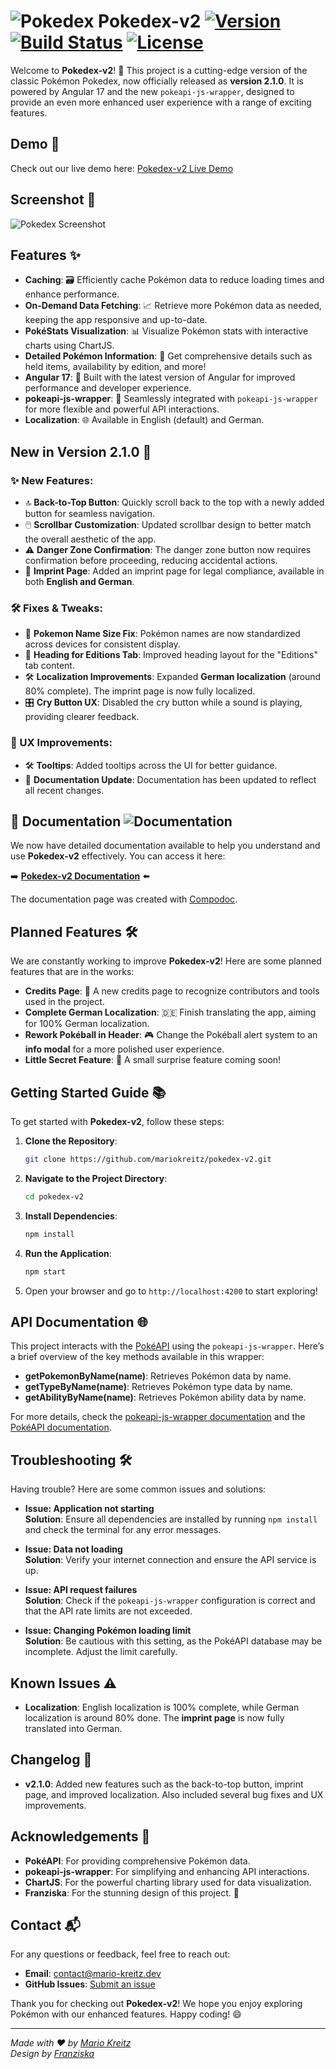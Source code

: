 # ![Pokedex](https://raw.githubusercontent.com/PokeAPI/sprites/master/sprites/items/master-ball.png) Pokedex-v2 [![Version](https://img.shields.io/github/v/release/mariokreitz/pokedex-v2.svg)](https://github.com/mariokreitz/pokedex-v2/releases) [![Build Status](https://github.com/mariokreitz/pokedex-v2/actions/workflows/main.yml/badge.svg)](https://github.com/mariokreitz/pokedex-v2/actions/workflows/main.yml) [![License](https://img.shields.io/github/license/mariokreitz/pokedex-v2.svg)](LICENSE)

Welcome to **Pokedex-v2**! 🎉 This project is a cutting-edge version of the classic Pokémon Pokedex, now officially released as **version 2.1.0**. It is powered by Angular 17 and the new `pokeapi-js-wrapper`, designed to provide an even more enhanced user experience with a range of exciting features.

## Demo 🎥

Check out our live demo here: [Pokedex-v2 Live Demo](https://pokedex.mario-kreitz.dev/)

## Screenshot 📸

![Pokedex Screenshot](https://raw.githubusercontent.com/mariokreitz/pokedex-v2/refs/heads/main/src/assets/screenshot.png)

## Features ✨

- **Caching**: 🗃️ Efficiently cache Pokémon data to reduce loading times and enhance performance.
- **On-Demand Data Fetching**: 📈 Retrieve more Pokémon data as needed, keeping the app responsive and up-to-date.
- **PokéStats Visualization**: 📊 Visualize Pokémon stats with interactive charts using ChartJS.
- **Detailed Pokémon Information**: 📜 Get comprehensive details such as held items, availability by edition, and more!
- **Angular 17**: 🚀 Built with the latest version of Angular for improved performance and developer experience.
- **pokeapi-js-wrapper**: 🔌 Seamlessly integrated with `pokeapi-js-wrapper` for more flexible and powerful API interactions.
- **Localization**: 🌐 Available in English (default) and German.

## New in Version 2.1.0 🚀

### ✨ New Features:

- 🔝 **Back-to-Top Button**: Quickly scroll back to the top with a newly added button for seamless navigation.
- 🖱️ **Scrollbar Customization**: Updated scrollbar design to better match the overall aesthetic of the app.
- ⚠️ **Danger Zone Confirmation**: The danger zone button now requires confirmation before proceeding, reducing accidental actions.
- 🧭 **Imprint Page**: Added an imprint page for legal compliance, available in both **English and German**.

### 🛠️ Fixes & Tweaks:

- 📝 **Pokemon Name Size Fix**: Pokémon names are now standardized across devices for consistent display.
- 📝 **Heading for Editions Tab**: Improved heading layout for the "Editions" tab content.
- 🛠️ **Localization Improvements**: Expanded **German localization** (around 80% complete). The imprint page is now fully localized.
- 🎛️ **Cry Button UX**: Disabled the cry button while a sound is playing, providing clearer feedback.

### 🎨 UX Improvements:

- 🛠️ **Tooltips**: Added tooltips across the UI for better guidance.
- 📝 **Documentation Update**: Documentation has been updated to reflect all recent changes.

## 📖 **Documentation** ![Documentation](https://img.shields.io/badge/Documentation-100%25-brightgreen)

We now have detailed documentation available to help you understand and use **Pokedex-v2** effectively. You can access it here:

➡️ [**Pokedex-v2 Documentation**](https://pokedex.mario-kreitz.dev/documentation/index.html) ⬅️

The documentation page was created with [Compodoc](https://compodoc.app/).

## Planned Features 🛠️

We are constantly working to improve **Pokedex-v2**! Here are some planned features that are in the works:

- **Credits Page**: 🎉 A new credits page to recognize contributors and tools used in the project.
- **Complete German Localization**: 🇩🇪 Finish translating the app, aiming for 100% German localization.
- **Rework Pokéball in Header**: 🎮 Change the Pokéball alert system to an **info modal** for a more polished user experience.
- **Little Secret Feature**: 🤫 A small surprise feature coming soon!

## Getting Started Guide 📚

To get started with **Pokedex-v2**, follow these steps:

1. **Clone the Repository**:

   ```bash
   git clone https://github.com/mariokreitz/pokedex-v2.git
   ```

2. **Navigate to the Project Directory**:

   ```bash
   cd pokedex-v2
   ```

3. **Install Dependencies**:

   ```bash
   npm install
   ```

4. **Run the Application**:

   ```bash
   npm start
   ```

5. Open your browser and go to `http://localhost:4200` to start exploring!

## API Documentation 🌐

This project interacts with the [PokéAPI](https://pokeapi.co/) using the `pokeapi-js-wrapper`. Here’s a brief overview of the key methods available in this wrapper:

- **getPokemonByName(name)**: Retrieves Pokémon data by name.
- **getTypeByName(name)**: Retrieves Pokémon type data by name.
- **getAbilityByName(name)**: Retrieves Pokémon ability data by name.

For more details, check the [pokeapi-js-wrapper documentation](https://github.com/PokeAPI/pokeapi-js-wrapper) and the [PokéAPI documentation](https://pokeapi.co/docs/v2).

## Troubleshooting 🛠️

Having trouble? Here are some common issues and solutions:

- **Issue: Application not starting**  
  **Solution**: Ensure all dependencies are installed by running `npm install` and check the terminal for any error messages.

- **Issue: Data not loading**  
  **Solution**: Verify your internet connection and ensure the API service is up.

- **Issue: API request failures**  
  **Solution**: Check if the `pokeapi-js-wrapper` configuration is correct and that the API rate limits are not exceeded.

- **Issue: Changing Pokémon loading limit**  
  **Solution**: Be cautious with this setting, as the PokéAPI database may be incomplete. Adjust the limit carefully.

## Known Issues ⚠️

- **Localization**: English localization is 100% complete, while German localization is around 80% done. The **imprint page** is now fully translated into German.

## Changelog 📅

- **v2.1.0**: Added new features such as the back-to-top button, imprint page, and improved localization. Also included several bug fixes and UX improvements.

## Acknowledgements 🙏

- **PokéAPI**: For providing comprehensive Pokémon data.
- **pokeapi-js-wrapper**: For simplifying and enhancing API interactions.
- **ChartJS**: For the powerful charting library used for data visualization.
- **Franziska**: For the stunning design of this project. 💖

## Contact 📬

For any questions or feedback, feel free to reach out:

- **Email**: [contact@mario-kreitz.dev](mailto:contact@mario-kreitz.dev)
- **GitHub Issues**: [Submit an issue](https://github.com/mariokreitz/pokedex-v2/issues)

Thank you for checking out **Pokedex-v2**! We hope you enjoy exploring Pokémon with our enhanced features. Happy coding! 😄

---

_Made with ❤️ by [Mario Kreitz](https://github.com/mariokreitz)_  
_Design by [Franziska](https://www.instagram.com/18ago/)_
